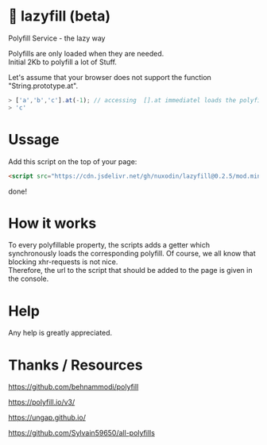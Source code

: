 # 💊 lazyfill (beta)

Polyfill Service - the lazy way

Polyfills are only loaded when they are needed.  
Initial 2Kb to polyfill a lot of Stuff.  

Let's assume that your browser does not support the function "String.prototype.at".
```js
> ['a','b','c'].at(-1); // accessing  [].at immediatel loads the polyfill
> 'c'
```


# Ussage

Add this script on the top of your page:
```html
<script src="https://cdn.jsdelivr.net/gh/nuxodin/lazyfill@0.2.5/mod.min.js"></script>
```
done!

# How it works

To every polyfillable property, the scripts adds a getter which synchronously loads the corresponding polyfill.
Of course, we all know that blocking xhr-requests is not nice.  
Therefore, the url to the script that should be added to the page is given in the console.

# Help
Any help is greatly appreciated.

# Thanks / Resources

https://github.com/behnammodi/polyfill

https://polyfill.io/v3/

https://ungap.github.io/

https://github.com/Sylvain59650/all-polyfills
